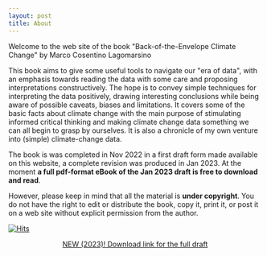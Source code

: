 ```yaml
---
layout: post
title: About
---
```


Welcome to the web site of the book "Back-of-the-Envelope Climate Change"
by Marco Cosentino Lagomarsino

This book aims to give some useful tools to navigate our "era of data", with an emphasis towards reading the data with some care and proposing interpretations constructively. The hope is to convey simple techniques for interpreting the data positively, drawing interesting conclusions while being aware of possible caveats, biases and limitations. It covers some of the basic facts about climate change with the main purpose of stimulating informed critical thinking and making climate change data something we can all begin to grasp by ourselves. It is also a chronicle of my own venture into (simple) climate-change data. 

The book is was completed in Nov 2022 in a first draft form made available on this website, a complete revision was produced in Jan 2023. At the moment  **a full pdf-format eBook of the Jan 2023 draft is free to download and read**.

However, please keep in mind that all the material is **under copyright**. You do not have the right to edit or distribute the book, copy it, print it, or post it on a web site without explicit permission from the author.

[![Hits](https://hits.seeyoufarm.com/api/count/incr/badge.svg?url=https%3A%2F%2Fmcltone.github.io%2Fboe&count_bg=%23AEB6A7&title_bg=%239F9A9A&icon=mixcloud.svg&icon_color=%23D7D9E8&title=thank+you+for+visiting&edge_flat=false)](https://hits.seeyoufarm.com)



<!-- excerpt_separator -->

<p style="text-align:center">
<a href="assets/images/BOE_310123.pdf"  target="_blank">NEW (2023)! Download link for the full draft </a>
</p>


